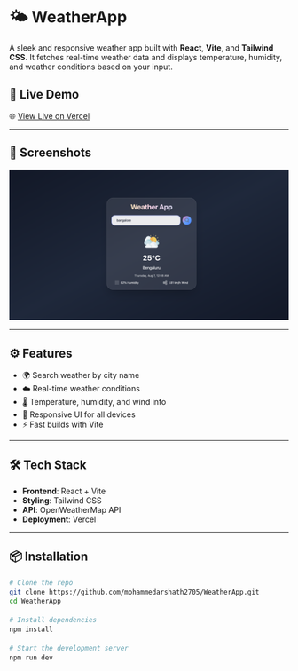 # 🌤️ WeatherApp

A sleek and responsive weather app built with **React**, **Vite**, and **Tailwind CSS**. It fetches real-time weather data and displays temperature, humidity, and weather conditions based on your input.

## 🚀 Live Demo

🌐 [View Live on Vercel](https://weather-app-swart-eight-11.vercel.app/)  


---

## 📸 Screenshots

![WeatherApp Screenshot](public/Screenshot.png)  

---

## ⚙️ Features

- 🌍 Search weather by city name
- ☁️ Real-time weather conditions
- 🌡️ Temperature, humidity, and wind info
- 📱 Responsive UI for all devices
- ⚡ Fast builds with Vite

---

## 🛠️ Tech Stack

- **Frontend**: React + Vite
- **Styling**: Tailwind CSS
- **API**: OpenWeatherMap API
- **Deployment**: Vercel

---

## 📦 Installation

```bash
# Clone the repo
git clone https://github.com/mohammedarshath2705/WeatherApp.git
cd WeatherApp

# Install dependencies
npm install

# Start the development server
npm run dev

